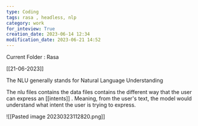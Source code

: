 ```yaml
---
type: Coding  
tags: rasa , headless, nlp
category: work
for_inteview: True
creation_date: 2023-06-14 12:34
modification_date: 2023-06-21 14:52
---
```


  
Current Folder : Rasa




[[21-06-2023]]



The NLU generally stands for Natural Language Understanding

The nlu files contains the data files contains the different way that the user can express an [[intents]] . Meaning, from the user's text, the model would understand what intent the user is trying to express. 

![[Pasted image 20230323112820.png]]

